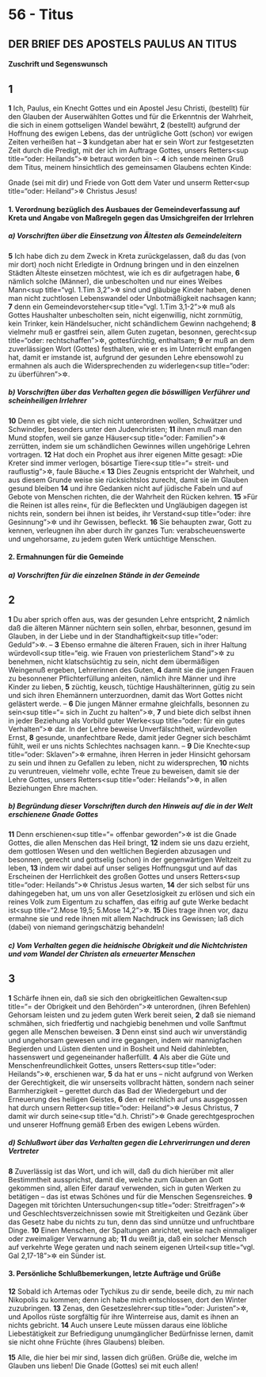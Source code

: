 # 56 - Titus

## DER BRIEF DES APOSTELS PAULUS AN TITUS

#### Zuschrift und Segenswunsch

## 1
**1** Ich, Paulus, ein Knecht Gottes und ein Apostel Jesu Christi, (bestellt) für den Glauben der Auserwählten Gottes und für die Erkenntnis der Wahrheit, die sich in einem gottseligen Wandel bewährt,
**2** (bestellt) aufgrund der Hoffnung des ewigen Lebens, das der untrügliche Gott (schon) vor ewigen Zeiten verheißen hat –
**3** kundgetan aber hat er sein Wort zur festgesetzten Zeit durch die Predigt, mit der ich im Auftrage Gottes, unsers Retters<sup title=“oder: Heilands”>&#x2732;</sup> betraut worden bin –:
**4** ich sende meinen Gruß dem Titus, meinem hinsichtlich des gemeinsamen Glaubens echten Kinde:

Gnade (sei mit dir) und Friede von Gott dem Vater und unserm Retter<sup title=“oder: Heiland”>&#x2732;</sup> Christus Jesus!

#### 1. Verordnung bezüglich des Ausbaues der Gemeindeverfassung auf Kreta und Angabe von Maßregeln gegen das Umsichgreifen der Irrlehren

##### a) Vorschriften über die Einsetzung von Ältesten als Gemeindeleitern

**5** Ich habe dich zu dem Zweck in Kreta zurückgelassen, daß du das (von mir dort) noch nicht Erledigte in Ordnung bringen und in den einzelnen Städten Älteste einsetzen möchtest, wie ich es dir aufgetragen habe,
**6** nämlich solche (Männer), die unbescholten und nur eines Weibes Mann<sup title=“vgl. 1.Tim 3,2”>&#x2732;</sup> sind und gläubige Kinder haben, denen man nicht zuchtlosen Lebenswandel oder Unbotmäßigkeit nachsagen kann;
**7** denn ein Gemeindevorsteher<sup title=“vgl. 1.Tim 3,1-2”>&#x2732;</sup> muß als Gottes Haushalter unbescholten sein, nicht eigenwillig, nicht zornmütig, kein Trinker, kein Händelsucher, nicht schändlichem Gewinn nachgehend;
**8** vielmehr muß er gastfrei sein, allem Guten zugetan, besonnen, gerecht<sup title=“oder: rechtschaffen”>&#x2732;</sup>, gottesfürchtig, enthaltsam;
**9** er muß an dem zuverlässigen Wort (Gottes) festhalten, wie er es im Unterricht empfangen hat, damit er imstande ist, aufgrund der gesunden Lehre ebensowohl zu ermahnen als auch die Widersprechenden zu widerlegen<sup title=“oder: zu überführen”>&#x2732;</sup>.

##### b) Vorschriften über das Verhalten gegen die böswilligen Verführer und scheinheiligen Irrlehrer

**10** Denn es gibt viele, die sich nicht unterordnen wollen, Schwätzer und Schwindler, besonders unter den Judenchristen;
**11** ihnen muß man den Mund stopfen, weil sie ganze Häuser<sup title=“oder: Familien”>&#x2732;</sup> zerrütten, indem sie um schändlichen Gewinnes willen ungehörige Lehren vortragen.
**12** Hat doch ein Prophet aus ihrer eigenen Mitte gesagt: »Die Kreter sind immer verlogen, bösartige Tiere<sup title=“= streit- und rauflustig”>&#x2732;</sup>, faule Bäuche.«
**13** Dies Zeugnis entspricht der Wahrheit, und aus diesem Grunde weise sie rücksichtslos zurecht, damit sie im Glauben gesund bleiben
**14** und ihre Gedanken nicht auf jüdische Fabeln und auf Gebote von Menschen richten, die der Wahrheit den Rücken kehren.
**15** »Für die Reinen ist alles rein«, für die Befleckten und Ungläubigen dagegen ist nichts rein, sondern bei ihnen ist beides, ihr Verstand<sup title=“oder: ihre Gesinnung”>&#x2732;</sup> und ihr Gewissen, befleckt.
**16** Sie behaupten zwar, Gott zu kennen, verleugnen ihn aber durch ihr ganzes Tun: verabscheuenswerte und ungehorsame, zu jedem guten Werk untüchtige Menschen.

#### 2. Ermahnungen für die Gemeinde

##### a) Vorschriften für die einzelnen Stände in der Gemeinde

## 2
**1** Du aber sprich offen aus, was der gesunden Lehre entspricht,
**2** nämlich daß die älteren Männer nüchtern sein sollen, ehrbar, besonnen, gesund im Glauben, in der Liebe und in der Standhaftigkeit<sup title=“oder: Geduld”>&#x2732;</sup>. –
**3** Ebenso ermahne die älteren Frauen, sich in ihrer Haltung würdevoll<sup title=“eig. wie Frauen von priesterlichem Stand”>&#x2732;</sup> zu benehmen, nicht klatschsüchtig zu sein, nicht dem übermäßigen Weingenuß ergeben, Lehrerinnen des Guten,
**4** damit sie die jungen Frauen zu besonnener Pflichterfüllung anleiten, nämlich ihre Männer und ihre Kinder zu lieben,
**5** züchtig, keusch, tüchtige Haushälterinnen, gütig zu sein und sich ihren Ehemännern unterzuordnen, damit das Wort Gottes nicht gelästert werde. –
**6** Die jungen Männer ermahne gleichfalls, besonnen zu sein<sup title=“= sich in Zucht zu halten”>&#x2732;</sup>,
**7** und biete dich selbst ihnen in jeder Beziehung als Vorbild guter Werke<sup title=“oder: für ein gutes Verhalten”>&#x2732;</sup> dar. In der Lehre beweise Unverfälschtheit, würdevollen Ernst,
**8** gesunde, unanfechtbare Rede, damit jeder Gegner sich beschämt fühlt, weil er uns nichts Schlechtes nachsagen kann. –
**9** Die Knechte<sup title=“oder: Sklaven”>&#x2732;</sup> ermahne, ihren Herren in jeder Hinsicht gehorsam zu sein und ihnen zu Gefallen zu leben, nicht zu widersprechen,
**10** nichts zu veruntreuen, vielmehr volle, echte Treue zu beweisen, damit sie der Lehre Gottes, unsers Retters<sup title=“oder: Heilands”>&#x2732;</sup>, in allen Beziehungen Ehre machen.

##### b) Begründung dieser Vorschriften durch den Hinweis auf die in der Welt erschienene Gnade Gottes

**11** Denn erschienen<sup title=“= offenbar geworden”>&#x2732;</sup> ist die Gnade Gottes, die allen Menschen das Heil bringt,
**12** indem sie uns dazu erzieht, dem gottlosen Wesen und den weltlichen Begierden abzusagen und besonnen, gerecht und gottselig (schon) in der gegenwärtigen Weltzeit zu leben,
**13** indem wir dabei auf unser seliges Hoffnungsgut und auf das Erscheinen der Herrlichkeit des großen Gottes und unsers Retters<sup title=“oder: Heilands”>&#x2732;</sup> Christus Jesus warten,
**14** der sich selbst für uns dahingegeben hat, um uns von aller Gesetzlosigkeit zu erlösen und sich ein reines Volk zum Eigentum zu schaffen, das eifrig auf gute Werke bedacht ist<sup title=“2.Mose 19,5; 5.Mose 14,2”>&#x2732;</sup>.
**15** Dies trage ihnen vor, dazu ermahne sie und rede ihnen mit allem Nachdruck ins Gewissen; laß dich (dabei) von niemand geringschätzig behandeln!

##### c) Vom Verhalten gegen die heidnische Obrigkeit und die Nichtchristen und vom Wandel der Christen als erneuerter Menschen

## 3
**1** Schärfe ihnen ein, daß sie sich den obrigkeitlichen Gewalten<sup title=“= der Obrigkeit und den Behörden”>&#x2732;</sup> unterordnen, (ihren Befehlen) Gehorsam leisten und zu jedem guten Werk bereit seien,
**2** daß sie niemand schmähen, sich friedfertig und nachgiebig benehmen und volle Sanftmut gegen alle Menschen beweisen.
**3** Denn einst sind auch wir unverständig und ungehorsam gewesen und irre gegangen, indem wir mannigfachen Begierden und Lüsten dienten und in Bosheit und Neid dahinlebten, hassenswert und gegeneinander haßerfüllt.
**4** Als aber die Güte und Menschenfreundlichkeit Gottes, unsers Retters<sup title=“oder: Heilands”>&#x2732;</sup>, erschienen war,
**5** da hat er uns – nicht aufgrund von Werken der Gerechtigkeit, die wir unserseits vollbracht hätten, sondern nach seiner Barmherzigkeit – gerettet durch das Bad der Wiedergeburt und der Erneuerung des heiligen Geistes,
**6** den er reichlich auf uns ausgegossen hat durch unsern Retter<sup title=“oder: Heiland”>&#x2732;</sup> Jesus Christus,
**7** damit wir durch seine<sup title=“d.h. Christi”>&#x2732;</sup> Gnade gerechtgesprochen und unserer Hoffnung gemäß Erben des ewigen Lebens würden.

##### d) Schlußwort über das Verhalten gegen die Lehrverirrungen und deren Vertreter

**8** Zuverlässig ist das Wort, und ich will, daß du dich hierüber mit aller Bestimmtheit aussprichst, damit die, welche zum Glauben an Gott gekommen sind, allen Eifer darauf verwenden, sich in guten Werken zu betätigen – das ist etwas Schönes und für die Menschen Segensreiches.
**9** Dagegen mit törichten Untersuchungen<sup title=“oder: Streitfragen”>&#x2732;</sup> und Geschlechtsverzeichnissen sowie mit Streitigkeiten und Gezänk über das Gesetz habe du nichts zu tun, denn das sind unnütze und unfruchtbare Dinge.
**10** Einen Menschen, der Spaltungen anrichtet, weise nach einmaliger oder zweimaliger Verwarnung ab;
**11** du weißt ja, daß ein solcher Mensch auf verkehrte Wege geraten und nach seinem eigenen Urteil<sup title=“vgl. Gal 2,17-18”>&#x2732;</sup> ein Sünder ist.

#### 3. Persönliche Schlußbemerkungen, letzte Aufträge und Grüße

**12** Sobald ich Artemas oder Tychikus zu dir sende, beeile dich, zu mir nach Nikopolis zu kommen; denn ich habe mich entschlossen, dort den Winter zuzubringen.
**13** Zenas, den Gesetzeslehrer<sup title=“oder: Juristen”>&#x2732;</sup>, und Apollos rüste sorgfältig für ihre Winterreise aus, damit es ihnen an nichts gebricht.
**14** Auch unsere Leute müssen daraus eine löbliche Liebestätigkeit zur Befriedigung unumgänglicher Bedürfnisse lernen, damit sie nicht ohne Früchte (ihres Glaubens) bleiben.

**15** Alle, die hier bei mir sind, lassen dich grüßen. Grüße die, welche im Glauben uns lieben! Die Gnade (Gottes) sei mit euch allen!